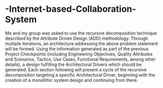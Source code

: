 # -Internet-based-Collaboration-System
Me and my group was asked to use the recursive decomposition technique described by the Attribute Driven Design (ADD) methodology. Through multiple iterations, an architecture addressing the above problem statement will be formed. Using the information generated as part of the previous Project Checkpoints (including Engineering Objectives, Quality Attributes and Scenarios, Tactics, Use Cases, Functional Requirements, among other details), a design fulfilling the Architectural Drivers which should be generated. Each section following will present a cycle of the recursive decomposition targeting a specific Architectural Driver, beginning with the creation of a monolithic system design and continuing from there.
